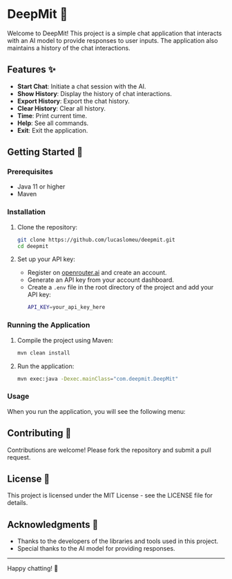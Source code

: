 # DeepMit 🤖

Welcome to DeepMit! This project is a simple chat application that interacts with an AI model to provide responses to user inputs. The application also maintains a history of the chat interactions.

## Features ✨

- **Start Chat**: Initiate a chat session with the AI.
- **Show History**: Display the history of chat interactions.
- **Export History**: Export the chat history.
- **Clear History**: Clear all history.
- **Time**: Print current time.
- **Help**: See all commands.
- **Exit**: Exit the application.

## Getting Started 🚀

### Prerequisites

- Java 11 or higher
- Maven

### Installation

1. Clone the repository:

   ```sh
   git clone https://github.com/lucaslomeu/deepmit.git
   cd deepmit
   ```

2. Set up your API key:
   - Register on [openrouter.ai](https://openrouter.ai) and create an account.
   - Generate an API key from your account dashboard.
   - Create a `.env` file in the root directory of the project and add your API key:
     ```sh
     API_KEY=your_api_key_here
     ```

### Running the Application

1. Compile the project using Maven:

   ```sh
   mvn clean install
   ```

2. Run the application:
   ```sh
   mvn exec:java -Dexec.mainClass="com.deepmit.DeepMit"
   ```

### Usage

When you run the application, you will see the following menu:

## Contributing 🤝

Contributions are welcome! Please fork the repository and submit a pull request.

## License 📄

This project is licensed under the MIT License - see the LICENSE file for details.

## Acknowledgments 🙏

- Thanks to the developers of the libraries and tools used in this project.
- Special thanks to the AI model for providing responses.

---

Happy chatting! 💬

